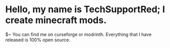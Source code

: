 # Hello, my name is TechSupportRed; I create minecraft mods.

$~ You can find me on curseforge or modrinth. Everything that I have released is 100% open source.
